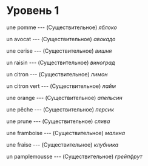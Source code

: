 # Уровень 1
une pomme --- (Существительное)
*яблоко*



un avocat --- (Существительное)
*авокадо*



une cerise --- (Существительное)
*вишня*



un raisin --- (Существительное)
*виноград*



un citron --- (Существительное)
*лимон*



un citron vert --- (Существительное)
*лайм*



une orange --- (Существительное)
*апельсин*



une pêche --- (Существительное)
*персик*



une prune --- (Существительное)
*слива*



une framboise --- (Существительное)
*малина*



une fraise --- (Существительное)
*клубника*



un pamplemousse --- (Существительное)
*грейпфрут*